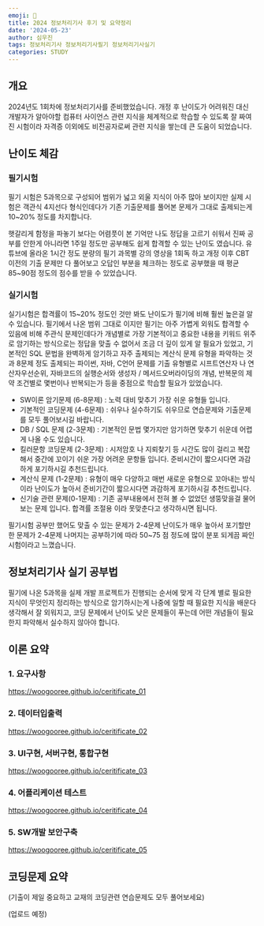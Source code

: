 ```yaml
---
emoji: 🪪
title: 2024 정보처리기사 후기 및 요약정리
date: '2024-05-23'
author: 심우진
tags: 정보처리기사 정보처리기사필기 정보처리기사실기
categories: STUDY
---
```


## 개요

2024년도 1회차에 정보처리기사를 준비했었습니다. 개정 후 난이도가 어려워진 대신 개발자가 알아야할 컴퓨터 사이언스 관련 지식을 체계적으로 학습할 수 있도록 잘 짜여진 시험이라 자격증 이외에도 비전공자로써 관련 지식을 쌓는데 큰 도움이 되었습니다.


## 난이도 체감

### 필기시험

필기 시험은 5과목으로 구성되어 범위가 넓고 외울 지식이 아주 많아 보이지만 실제 시험은 객관식 4지선다 형식인데다가 기존 기출문제를 풀어본 문제가 그대로 출제되는게 10~20% 정도를 차지합니다.

햇갈리게 함정을 파놓기 보다는 어렴풋이 본 기억만 나도 정답을 고르기 쉬워서 진짜 공부를 안한게 아니라면 1주일 정도만 공부해도 쉽게 합격할 수 있는 난이도 였습니다. 유튜브에 올라온 1시간 정도 분량의 필기 과목별 강의 영상을 1회독 하고 개정 이후 CBT 이전의 기출 문제만 다 풀어보고 오답인 부분을 체크하는 정도로 공부했을 때 평균 85~90점 정도의 점수를 받을 수 있었습니다.


### 실기시험

실기시험은 합격률이 15~20% 정도인 것만 봐도 난이도가 필기에 비해 훨씬 높은걸 알 수 있습니다. 필기에서 나온 범위 그대로 이지만 필기는 아주 가볍게 외워도 합격할 수 있음에 비해 주관식 문제인데다가 개념별로 가장 기본적이고 중요한 내용을 키워드 위주로 암기하는 방식으로는 정답을 맞출 수 없어서 조금 더 깊이 있게 알 필요가 있었고, 기본적인 SQL 문법을 완벽하게 암기하고 자주 출제되는 계산식 문제 유형을 파악하는 것과 8문제 정도 출제되는 파이썬, 자바, C언어 문제를 기출 유형별로 시프트연산자 나 연산자우선순위, 자바코드의 실행순서와 생성자 / 메서드오버라이딩의 개념, 반복문의 제약 조건별로 몇번이나 반복되는가 등을 중점으로 학습할 필요가 있었습니다.

- SW이론 암기문제 (6-8문제) : 노력 대비 맞추기 가장 쉬운 유형들 입니다.
- 기본적인 코딩문제 (4-6문제) : 쉬우나 실수하기도 쉬우므로 연습문제와 기출문제를 모두 풀어보시길 바랍니다.
- DB / SQL 문제 (2-3문제) : 기본적인 문법 몇가지만 암기하면 맞추기 쉬운데 어렵게 나올 수도 있습니다.
- 킬러문항 코딩문제 (2-3문제) : 시저암호 나 지뢰찾기 등 시간도 많이 걸리고 복잡해서 중간에 꼬이기 쉬운 가장 어려운 문항들 입니다. 준비시간이 짧으시다면 과감하게 포기하시길 추천드립니다.
- 계산식 문제 (1-2문제) : 유형이 매우 다양하고 매번 새로운 유형으로 꼬아내는 방식이라 난이도가 높아서 준비기간이 짧으시다면 과감하게 포기하시길 추천드립니다.
- 신기술 관련 문제(0-1문제) : 기존 공부내용에서 전혀 볼 수 없었던 생뚱맞을걸 물어보는 문제 입니다. 합격률 조절용 이라 못맞춘다고 생각하시면 됩니다.

필기시험 공부만 했어도 맞출 수 있는 문제가 2-4문제
난이도가 매우 높아서 포기할만한 문제가 2-4문제
나머지는 공부하기에 따라 50~75 점 정도에 많이 분포 되게끔 짜인 시험이라고 느꼈습니다.



## 정보처리기사 실기 공부법

필기에 나온 5과목을 실제 개발 프로젝트가 진행되는 순서에 맞게 각 단계 별로 필요한 지식이 무엇인지 정리하는 방식으로 암기하시는게 나중에 일할 때 필요한 지식을 배운다 생각해서 잘 외워지고, 코딩 문제에서 난이도 낮은 문제들이 푸는데 어떤 개념들이 필요한지 파악해서 실수하지 않아야 합니다.


## 이론 요약

### 1. 요구사항

https://woogooree.github.io/ceritificate_01


### 2. 데이터입출력

https://woogooree.github.io/ceritificate_02


### 3. UI구현, 서버구현, 통합구현

https://woogooree.github.io/ceritificate_03


### 4. 어플리케이션 테스트

https://woogooree.github.io/ceritificate_04


### 5. SW개발 보안구축

https://woogooree.github.io/ceritificate_05



## 코딩문제 요약

(기출이 제일 중요하고 교재의 코딩관련 연습문제도 모두 풀어보세요)

(업로드 예정)

```toc

```
